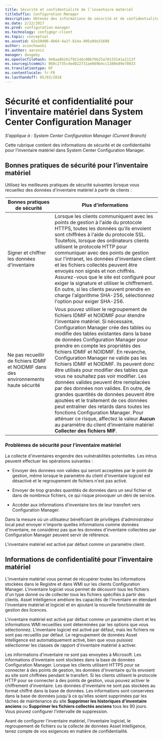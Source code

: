 ```yaml
---
title: Sécurité et confidentialité de l’inventaire matériel
titleSuffix: Configuration Manager
description: Obtenez des informations de sécurité et de confidentialité pour l’inventaire matériel dans System Center Configuration Manager.
ms.date: 2/22/2017
ms.prod: configuration-manager
ms.technology: configmgr-client
ms.topic: conceptual
ms.assetid: 62e20d86-db6d-4a1f-b14a-905a9de31698
author: aczechowski
ms.author: aaroncz
manager: dougeby
ms.openlocfilehash: 948aa0b261f9214dc08b76b25a70133141a1113f
ms.sourcegitcommit: 0b0c2735c4ed822731ae069b4cc1380e89e78933
ms.translationtype: HT
ms.contentlocale: fr-FR
ms.lasthandoff: 05/03/2018
---
```

# <a name="security-and-privacy-for-hardware-inventory-in-system-center-configuration-manager"></a>Sécurité et confidentialité pour l’inventaire matériel dans System Center Configuration Manager

*S’applique à : System Center Configuration Manager (Current Branch)*

Cette rubrique contient des informations de sécurité et de confidentialité pour l’inventaire matériel dans System Center Configuration Manager.  

##  <a name="BKMK_Security_HardwareInventory"></a> Bonnes pratiques de sécurité pour l’inventaire matériel  
 Utilisez les meilleures pratiques de sécurité suivantes lorsque vous recueillez des données d'inventaire matériel à partir de clients :  

|Bonnes pratiques de sécurité|Plus d'informations|  
|----------------------------|----------------------|  
|Signer et chiffrer les données d'inventaire|Lorsque les clients communiquent avec les points de gestion à l'aide du protocole HTTPS, toutes les données qu'ils envoient sont chiffrées à l'aide du protocole SSL. Toutefois, lorsque des ordinateurs clients utilisent le protocole HTTP pour communiquer avec des points de gestion sur l'intranet, les données d'inventaire client et les fichiers collectés peuvent être envoyés non signés et non chiffrés. Assurez-vous que le site est configuré pour exiger la signature et utiliser le chiffrement. En outre, si les clients peuvent prendre en charge l'algorithme SHA-256, sélectionnez l'option pour exiger SHA-256.|  
|Ne pas recueillir de fichiers IDMIF et NOIDMIF dans des environnements haute sécurité|Vous pouvez utiliser le regroupement de fichiers IDMIF et NOIDMIF pour étendre l'inventaire matériel. Si nécessaire, Configuration Manager crée des tables ou modifie des tables existantes dans la base de données Configuration Manager pour prendre en compte les propriétés des fichiers IDMIF et NOIDMIF. En revanche, Configuration Manager ne valide pas les fichiers IDMIF et NOIDMIF. Ils peuvent donc être utilisés pour modifier des tables que vous ne souhaitez pas voir modifier. Les données valides peuvent être remplacées par des données non valides. En outre, de grandes quantités de données peuvent être ajoutées et le traitement de ces données peut entraîner des retards dans toutes les fonctions Configuration Manager. Pour atténuer ce risque, affectez la valeur **Aucun** au paramètre du client d’inventaire matériel **Collecter des fichiers MIF**.|  

### <a name="security-issues-for-hardware-inventory"></a>Problèmes de sécurité pour l’inventaire matériel  
 La collecte d'inventaires engendre des vulnérabilités potentielles. Les intrus peuvent effectuer les opérations suivantes :  

-   Envoyer des données non valides qui seront acceptées par le point de gestion, même lorsque le paramètre du client d'inventaire logiciel est désactivé et le regroupement de fichiers n'est pas activé.  

-   Envoyer de trop grandes quantités de données dans un seul fichier et dans de nombreux fichiers, ce qui risque provoquer un déni de service.  

-   Accéder aux informations d'inventaire lors de leur transfert vers Configuration Manager.  

 Dans la mesure où un utilisateur bénéficiant de privilèges d'administrateur local peut envoyer n'importe quelles informations comme données d'inventaire, ne considérez pas que les données d'inventaire collectées par Configuration Manager peuvent servir de référence.  

 L'inventaire matériel est activé par défaut comme un paramètre client.  

##  <a name="BKMK_Privacy_HardwareInventory"></a> Informations de confidentialité pour l’inventaire matériel  
 L’inventaire matériel vous permet de récupérer toutes les informations stockées dans le Registre et dans WMI sur les clients Configuration Manager. L'inventaire logiciel vous permet de découvrir tous les fichiers d'un type donné ou de collecter tous les fichiers spécifiés à partir des clients. Asset Intelligence améliore les capacités de l'inventaire en étendant l'inventaire matériel et logiciel et en ajoutant la nouvelle fonctionnalité de gestion des licences.  

 L'inventaire matériel est activé par défaut comme un paramètre client et les informations WMI recueillies sont déterminées par les options que vous sélectionnez. L'inventaire logiciel est activé par défaut, mais les fichiers ne sont pas recueillis par défaut. Le regroupement de données Asset Intelligence est automatiquement activé, bien que vous puissiez sélectionner les classes de rapport d'inventaire matériel à activer.  

 Les informations d'inventaire ne sont pas envoyées à Microsoft. Les informations d’inventaire sont stockées dans la base de données Configuration Manager. Lorsque les clients utilisent HTTPS pour se connecter à des points de gestion, les données d'inventaire qu'ils envoient au site sont chiffrées pendant le transfert. Si les clients utilisent le protocole HTTP pour se connecter à des points de gestion, vous pouvez activer le chiffrement d'inventaire. Les données d'inventaire ne sont pas stockées au format chiffré dans la base de données. Les informations sont conservées dans la base de données jusqu'à ce qu'elles soient supprimées par les tâches de maintenance du site **Supprimer les historiques d'inventaire anciens** ou **Supprimer les fichiers collectés anciens** tous les 90 jours. Vous pouvez configurer l'intervalle de suppression.  

 Avant de configurer l'inventaire matériel, l'inventaire logiciel, le regroupement de fichiers ou la collecte de données Asset Intelligence, tenez compte de vos exigences en matière de confidentialité.  
